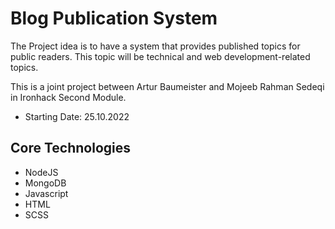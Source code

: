 # Blog Publication System

The Project idea is to have a system that provides published topics for public readers. This topic will be technical and web development-related topics.

This is a joint project between Artur Baumeister and Mojeeb Rahman Sedeqi in Ironhack Second Module.

- Starting Date: 25.10.2022

## Core Technologies
- NodeJS
- MongoDB
- Javascript
- HTML
- SCSS


